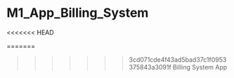 # M1_App_Billing_System
<<<<<<< HEAD

=======
>>>>>>> 3cd071cde4f43ad5bad37c1f0953375843a3091f
Billing System App
